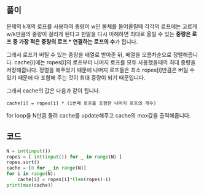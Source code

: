 ## 풀이  

문제의 k개의 로프를 사용하여 중량이 w인 물체를 들어올릴때 각각의 로프에는 고르게 w/k만큼의 중량이 걸리게 된다고 한말을 다시 이해하면 최대로 올릴 수 있는 <strong>중량은 로프 중 가장 적은 중량의 로프 * 연결하는 로프의 수</strong>가 됩니다.  

그래서 로프가 버틸 수 있는 중량을 배열로 받아준 뒤, 배열을 오름차순으로 정렬해줍니다. cache\[i\]에는 ropes\[i\]의 로프부터 나머지 로프를 모두 사용했을때의 최대 중량을 저장해줍니다. 정렬을 해주었기 때문에 나머지 로프들은 최소 ropes\[i\]만큼은 버틸 수 있기 때문에 다 포함해 주는 것이 최대 중량이 되기 때문입니다.  

그래서 cache의 값은 다음과 같이 됩니다.  
```
cache[i] = ropes[i] * (i번째 로프를 포함한 나머지 로프의 개수)
```

for loop을 N만큼 돌려 cache를 update해주고 cache의 max값을 출력해줍니다.


## 코드  
```python
N = int(input())
ropes = [ int(input()) for _ in range(N) ]
ropes.sort()
cache = [0 for _ in range(N)]
for i in range(N):
    cache[i] = ropes[i]*(len(ropes)-i)
print(max(cache))
```
